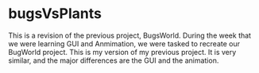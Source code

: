 # bugsVsPlants
This is a revision of the previous project, BugsWorld. During the week that we were learning GUI and Anmimation, we were tasked to recreate our BugWorld project. This is my version of my previous project. It is very similar, and the major differences are the GUI and the animation.
